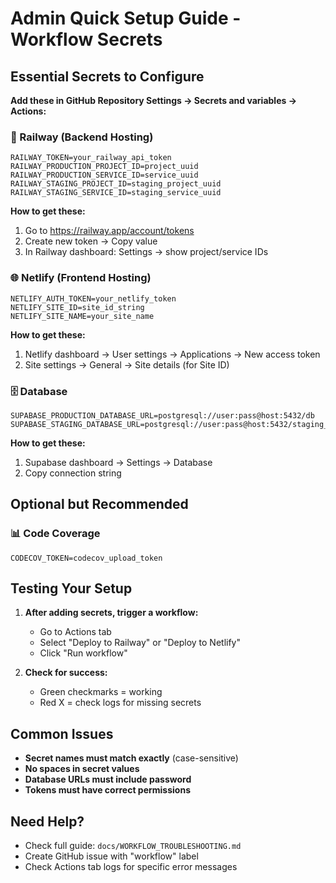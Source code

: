 # Admin Quick Setup Guide - Workflow Secrets

## Essential Secrets to Configure

**Add these in GitHub Repository Settings → Secrets and variables → Actions:**

### 🚂 Railway (Backend Hosting)
```
RAILWAY_TOKEN=your_railway_api_token
RAILWAY_PRODUCTION_PROJECT_ID=project_uuid
RAILWAY_PRODUCTION_SERVICE_ID=service_uuid
RAILWAY_STAGING_PROJECT_ID=staging_project_uuid
RAILWAY_STAGING_SERVICE_ID=staging_service_uuid
```

**How to get these:**
1. Go to https://railway.app/account/tokens
2. Create new token → Copy value
3. In Railway dashboard: Settings → show project/service IDs

### 🌐 Netlify (Frontend Hosting)
```
NETLIFY_AUTH_TOKEN=your_netlify_token
NETLIFY_SITE_ID=site_id_string
NETLIFY_SITE_NAME=your_site_name
```

**How to get these:**
1. Netlify dashboard → User settings → Applications → New access token
2. Site settings → General → Site details (for Site ID)

### 🗄️ Database
```
SUPABASE_PRODUCTION_DATABASE_URL=postgresql://user:pass@host:5432/db
SUPABASE_STAGING_DATABASE_URL=postgresql://user:pass@host:5432/staging_db
```

**How to get these:**
1. Supabase dashboard → Settings → Database
2. Copy connection string

## Optional but Recommended

### 📊 Code Coverage
```
CODECOV_TOKEN=codecov_upload_token
```

## Testing Your Setup

1. **After adding secrets, trigger a workflow:**
   - Go to Actions tab
   - Select "Deploy to Railway" or "Deploy to Netlify"
   - Click "Run workflow"

2. **Check for success:**
   - Green checkmarks = working
   - Red X = check logs for missing secrets

## Common Issues

- **Secret names must match exactly** (case-sensitive)
- **No spaces in secret values**
- **Database URLs must include password**
- **Tokens must have correct permissions**

## Need Help?

- Check full guide: `docs/WORKFLOW_TROUBLESHOOTING.md`
- Create GitHub issue with "workflow" label
- Check Actions tab logs for specific error messages